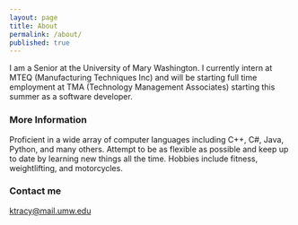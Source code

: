 ```yaml
---
layout: page
title: About
permalink: /about/
published: true
---
```




I am a Senior at the University of Mary Washington. I currently intern at MTEQ (Manufacturing Techniques Inc) and will be starting full time employment at TMA (Technology Management Associates) starting this summer as a software developer.

### More Information

Proficient in a wide array of computer languages including C++, C#, Java, Python, and many others. Attempt to be as flexible as possible and keep up to date by learning new things all the time. Hobbies include fitness, weightlifting, and motorcycles.

### Contact me

[ktracy@mail.umw.edu](mailto:ktracy@mail.umw.edu)
